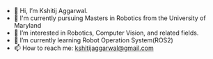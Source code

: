- 👋 Hi, I’m Kshitij Aggarwal.
- 📖 I'm currently pursuing Masters in Robotics from the University of Maryland
- 👀 I’m interested in Robotics, Computer Vision, and related fields.
- 🌱 I’m currently learning Robot Operation System(ROS2)
- 📫 How to reach me: kshitijaggarwal@gmail.com

<!---
KshitijAggarwal8/KshitijAggarwal8 is a ✨ special ✨ repository because its `README.md` (this file) appears on your GitHub profile.
You can click the Preview link to take a look at your changes.
--->
